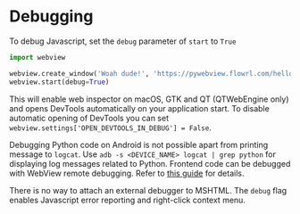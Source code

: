 # Debugging

To debug Javascript, set the `debug` parameter of `start` to `True`

``` python
import webview

webview.create_window('Woah dude!', 'https://pywebview.flowrl.com/hello')
webview.start(debug=True)
```

This will enable web inspector on macOS, GTK and QT (QTWebEngine only) and opens DevTools automatically on your application start. To disable automatic opening of DevTools you can set `webview.settings['OPEN_DEVTOOLS_IN_DEBUG'] = False`.

Debugging Python code on Android is not possible apart from printing message to `logcat`. Use `adb -s <DEVICE_NAME> logcat | grep python` for displaying log messages related to Python. Frontend code can be debugged with WebView remote debugging. Refer to [this guide](https://developer.chrome.com/docs/devtools/remote-debugging/webviews/) for details.

There is no way to attach an external debugger to MSHTML. The `debug` flag enables Javascript error reporting and right-click context menu.
